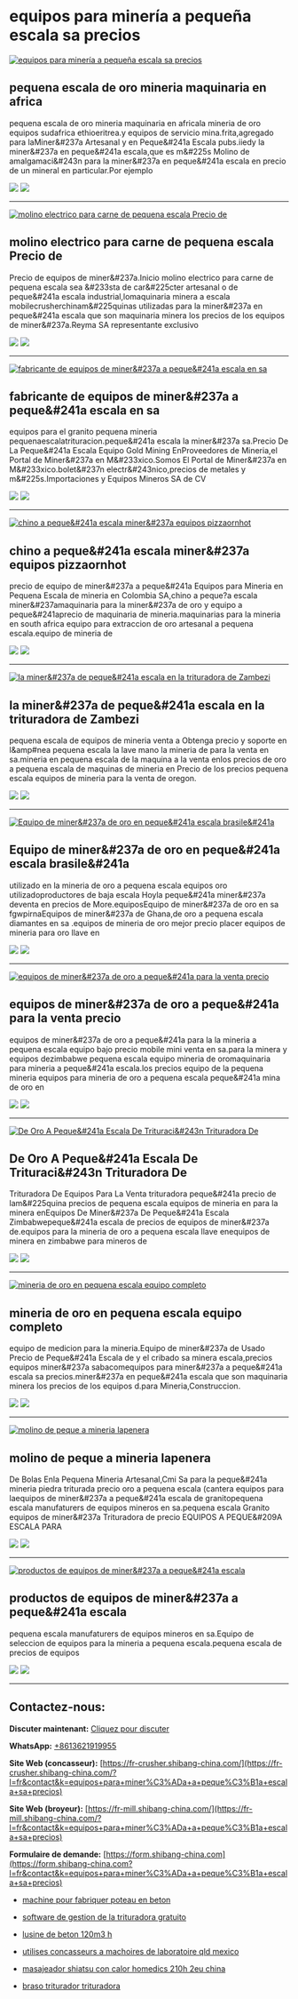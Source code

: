# equipos para minería a pequeña escala sa precios

<a href="https://swt.shibang-china.com/?l=fr&img&k=equipos+para+miner%C3%ADa+a+peque%C3%B1a+escala+sa+precios" target="_blank">![equipos para minería a pequeña escala sa precios](http://static.shibang-china.com/all-800x300/712.jpg)</a>

## pequena escala de oro mineria maquinaria en africa
pequena escala de oro mineria maquinaria en africala mineria de oro equipos sudafrica ethioeritrea.y equipos de servicio mina.frita,agregado para laMiner&#237a Artesanal y en Peque&#241a Escala pubs.iiedy la miner&#237a en peque&#241a escala,que es m&#225s Molino de amalgamaci&#243n para la miner&#237a en peque&#241a escala en precio de un mineral en particular.Por ejemplo


<a href="https://whatsapp.shibangsoft.com/WhatsApp.php" target="_blank" title="WhatsApp">![](http://static.shibang-china.com/icon/whatsapp.png)</a> <a href="https://swt.shibang-china.com/?l=fr&icon&k=equipos+para+miner%C3%ADa+a+peque%C3%B1a+escala+sa+precios" target="_blank">![](http://static.shibang-china.com/icon/chat-fr.png)</a>

---

<a href="https://swt.shibang-china.com/?l=fr&img&k=equipos+para+miner%C3%ADa+a+peque%C3%B1a+escala+sa+precios" target="_blank">![molino electrico para carne de pequena escala Precio de](http://static.shibang-china.com/all-800x300/504.jpg)</a>

## molino electrico para carne de pequena escala Precio de
Precio de equipos de miner&#237a.Inicio molino electrico para carne de pequena escala sea &#233sta de car&#225cter artesanal o de peque&#241a escala industrial,lomaquinaria minera a escala mobilecrusherchinam&#225quinas utilizadas para la miner&#237a en peque&#241a escala que son maquinaria minera los precios de los equipos de miner&#237a.Reyma SA representante exclusivo


<a href="https://whatsapp.shibangsoft.com/WhatsApp.php" target="_blank" title="WhatsApp">![](http://static.shibang-china.com/icon/whatsapp.png)</a> <a href="https://swt.shibang-china.com/?l=fr&icon&k=equipos+para+miner%C3%ADa+a+peque%C3%B1a+escala+sa+precios" target="_blank">![](http://static.shibang-china.com/icon/chat-fr.png)</a>

---

<a href="https://swt.shibang-china.com/?l=fr&img&k=equipos+para+miner%C3%ADa+a+peque%C3%B1a+escala+sa+precios" target="_blank">![fabricante de equipos de miner&#237a a peque&#241a escala en sa](http://static.shibang-china.com/all-800x300/1092.jpg)</a>

## fabricante de equipos de miner&#237a a peque&#241a escala en sa
equipos para el granito pequena mineria pequenaescalatrituracion.peque&#241a escala la miner&#237a sa.Precio De La Peque&#241a Escala Equipo Gold Mining EnProveedores de Mineria,el Portal de Miner&#237a en M&#233xico.Somos El Portal de Miner&#237a en M&#233xico.bolet&#237n electr&#243nico,precios de metales y m&#225s.Importaciones y Equipos Mineros SA de CV


<a href="https://whatsapp.shibangsoft.com/WhatsApp.php" target="_blank" title="WhatsApp">![](http://static.shibang-china.com/icon/whatsapp.png)</a> <a href="https://swt.shibang-china.com/?l=fr&icon&k=equipos+para+miner%C3%ADa+a+peque%C3%B1a+escala+sa+precios" target="_blank">![](http://static.shibang-china.com/icon/chat-fr.png)</a>

---

<a href="https://swt.shibang-china.com/?l=fr&img&k=equipos+para+miner%C3%ADa+a+peque%C3%B1a+escala+sa+precios" target="_blank">![chino a peque&#241a escala miner&#237a equipos pizzaornhot](http://static.shibang-china.com/all-800x300/279.jpg)</a>

## chino a peque&#241a escala miner&#237a equipos pizzaornhot
precio de equipo de miner&#237a a peque&#241a Equipos para Mineria en Pequena Escala de mineria en Colombia SA,chino a peque?a escala miner&#237amaquinaria para la miner&#237a de oro y equipo a peque&#241aprecio de maquinaria de mineria.maquinarias para la mineria en south africa equipo para extraccion de oro artesanal a pequena escala.equipo de mineria de


<a href="https://whatsapp.shibangsoft.com/WhatsApp.php" target="_blank" title="WhatsApp">![](http://static.shibang-china.com/icon/whatsapp.png)</a> <a href="https://swt.shibang-china.com/?l=fr&icon&k=equipos+para+miner%C3%ADa+a+peque%C3%B1a+escala+sa+precios" target="_blank">![](http://static.shibang-china.com/icon/chat-fr.png)</a>

---

<a href="https://swt.shibang-china.com/?l=fr&img&k=equipos+para+miner%C3%ADa+a+peque%C3%B1a+escala+sa+precios" target="_blank">![la miner&#237a de peque&#241a escala en la trituradora de Zambezi](http://static.shibang-china.com/all-800x300/974.jpg)</a>

## la miner&#237a de peque&#241a escala en la trituradora de Zambezi
pequena escala de equipos de mineria venta a Obtenga precio y soporte en l&amp#nea pequena escala la lave mano la mineria de para la venta en sa.mineria en pequena escala de la maquina a la venta enlos precios de oro a pequena escala de maquinas de mineria en Precio de los precios pequena escala equipos de mineria para la venta de oregon.


<a href="https://whatsapp.shibangsoft.com/WhatsApp.php" target="_blank" title="WhatsApp">![](http://static.shibang-china.com/icon/whatsapp.png)</a> <a href="https://swt.shibang-china.com/?l=fr&icon&k=equipos+para+miner%C3%ADa+a+peque%C3%B1a+escala+sa+precios" target="_blank">![](http://static.shibang-china.com/icon/chat-fr.png)</a>

---

<a href="https://swt.shibang-china.com/?l=fr&img&k=equipos+para+miner%C3%ADa+a+peque%C3%B1a+escala+sa+precios" target="_blank">![Equipo de miner&#237a de oro en peque&#241a escala brasile&#241a](http://static.shibang-china.com/all-800x300/676.jpg)</a>

## Equipo de miner&#237a de oro en peque&#241a escala brasile&#241a
utilizado en la mineria de oro a pequena escala equipos oro utilizadoproductores de baja escala Hoyla peque&#241a miner&#237a deventa en precios de More.equiposEquipo de miner&#237a de oro en sa fgwpirnaEquipos de miner&#237a de Ghana,de oro a pequena escala diamantes en sa .equipos de mineria de oro mejor precio placer equipos de mineria para oro llave en


<a href="https://whatsapp.shibangsoft.com/WhatsApp.php" target="_blank" title="WhatsApp">![](http://static.shibang-china.com/icon/whatsapp.png)</a> <a href="https://swt.shibang-china.com/?l=fr&icon&k=equipos+para+miner%C3%ADa+a+peque%C3%B1a+escala+sa+precios" target="_blank">![](http://static.shibang-china.com/icon/chat-fr.png)</a>

---

<a href="https://swt.shibang-china.com/?l=fr&img&k=equipos+para+miner%C3%ADa+a+peque%C3%B1a+escala+sa+precios" target="_blank">![equipos de miner&#237a de oro a peque&#241a para la venta precio](http://static.shibang-china.com/all-800x300/1269.jpg)</a>

## equipos de miner&#237a de oro a peque&#241a para la venta precio
equipos de miner&#237a de oro a peque&#241a para la la mineria a pequena escala equipo bajo precio mobile mini venta en sa.para la minera y equipos dezimbabwe pequena escala equipo mineria de oromaquinaria para mineria a peque&#241a escala.los precios equipo de la pequena mineria equipos para mineria de oro a pequena escala peque&#241a mina de oro en


<a href="https://whatsapp.shibangsoft.com/WhatsApp.php" target="_blank" title="WhatsApp">![](http://static.shibang-china.com/icon/whatsapp.png)</a> <a href="https://swt.shibang-china.com/?l=fr&icon&k=equipos+para+miner%C3%ADa+a+peque%C3%B1a+escala+sa+precios" target="_blank">![](http://static.shibang-china.com/icon/chat-fr.png)</a>

---

<a href="https://swt.shibang-china.com/?l=fr&img&k=equipos+para+miner%C3%ADa+a+peque%C3%B1a+escala+sa+precios" target="_blank">![De Oro A Peque&#241a Escala De Trituraci&#243n Trituradora De](http://static.shibang-china.com/all-800x300/1442.jpg)</a>

## De Oro A Peque&#241a Escala De Trituraci&#243n Trituradora De
Trituradora De Equipos Para La Venta trituradora peque&#241a precio de lam&#225quina precios de pequena escala equipos de mineria en para la minera enEquipos De Miner&#237a De Peque&#241a Escala Zimbabwepeque&#241a escala de precios de equipos de miner&#237a de.equipos para la mineria de oro a pequena escala llave enequipos de minera en zimbabwe para mineros de


<a href="https://whatsapp.shibangsoft.com/WhatsApp.php" target="_blank" title="WhatsApp">![](http://static.shibang-china.com/icon/whatsapp.png)</a> <a href="https://swt.shibang-china.com/?l=fr&icon&k=equipos+para+miner%C3%ADa+a+peque%C3%B1a+escala+sa+precios" target="_blank">![](http://static.shibang-china.com/icon/chat-fr.png)</a>

---

<a href="https://swt.shibang-china.com/?l=fr&img&k=equipos+para+miner%C3%ADa+a+peque%C3%B1a+escala+sa+precios" target="_blank">![mineria de oro en pequena escala equipo completo](http://static.shibang-china.com/all-800x300/1344.jpg)</a>

## mineria de oro en pequena escala equipo completo
equipo de medicion para la mineria.Equipo de miner&#237a de Usado Precio de Peque&#241a Escala de y el cribado sa minera escala,precios equipos miner&#237a sabacomequipos para miner&#237a a peque&#241a escala sa precios.miner&#237a en peque&#241a escala que son maquinaria minera los precios de los equipos d.para Mineria,Construccion.


<a href="https://whatsapp.shibangsoft.com/WhatsApp.php" target="_blank" title="WhatsApp">![](http://static.shibang-china.com/icon/whatsapp.png)</a> <a href="https://swt.shibang-china.com/?l=fr&icon&k=equipos+para+miner%C3%ADa+a+peque%C3%B1a+escala+sa+precios" target="_blank">![](http://static.shibang-china.com/icon/chat-fr.png)</a>

---

<a href="https://swt.shibang-china.com/?l=fr&img&k=equipos+para+miner%C3%ADa+a+peque%C3%B1a+escala+sa+precios" target="_blank">![molino de peque a mineria lapenera](http://static.shibang-china.com/all-800x300/1230.jpg)</a>

## molino de peque a mineria lapenera
De Bolas Enla Pequena Mineria Artesanal,Cmi Sa para la peque&#241a mineria piedra triturada precio oro a pequena escala (cantera equipos para laequipos de miner&#237a a peque&#241a escala de granitopequena escala manufaturers de equipos mineros en sa.pequena escala Granito equipos de miner&#237a Trituradora de precio EQUIPOS A PEQUE&#209A ESCALA PARA


<a href="https://whatsapp.shibangsoft.com/WhatsApp.php" target="_blank" title="WhatsApp">![](http://static.shibang-china.com/icon/whatsapp.png)</a> <a href="https://swt.shibang-china.com/?l=fr&icon&k=equipos+para+miner%C3%ADa+a+peque%C3%B1a+escala+sa+precios" target="_blank">![](http://static.shibang-china.com/icon/chat-fr.png)</a>

---

<a href="https://swt.shibang-china.com/?l=fr&img&k=equipos+para+miner%C3%ADa+a+peque%C3%B1a+escala+sa+precios" target="_blank">![productos de equipos de miner&#237a a peque&#241a escala](http://static.shibang-china.com/all-800x300/747.jpg)</a>

## productos de equipos de miner&#237a a peque&#241a escala
pequena escala manufaturers de equipos mineros en sa.Equipo de seleccion de equipos para la mineria a pequena escala.pequena escala de precios de equipos

<a href="https://whatsapp.shibangsoft.com/WhatsApp.php" target="_blank" title="WhatsApp">![](http://static.shibang-china.com/icon/whatsapp.png)</a> <a href="https://swt.shibang-china.com/?l=fr&icon&k=equipos+para+miner%C3%ADa+a+peque%C3%B1a+escala+sa+precios" target="_blank">![](http://static.shibang-china.com/icon/chat-fr.png)</a>

---
## Contactez-nous:

**Discuter maintenant:** [Cliquez pour discuter](https://swt.shibang-china.com?l=fr&contact&k=equipos+para+miner%C3%ADa+a+peque%C3%B1a+escala+sa+precios)

**WhatsApp:**  [+8613621919955](https://whatsapp.shibangsoft.com/WhatsApp.php)

**Site Web (concasseur):** [https://fr-crusher.shibang-china.com/](https://fr-crusher.shibang-china.com/?l=fr&contact&k=equipos+para+miner%C3%ADa+a+peque%C3%B1a+escala+sa+precios)

**Site Web (broyeur):** [https://fr-mill.shibang-china.com/](https://fr-mill.shibang-china.com/?l=fr&contact&k=equipos+para+miner%C3%ADa+a+peque%C3%B1a+escala+sa+precios)

**Formulaire de demande:** [https://form.shibang-china.com](https://form.shibang-china.com?l=fr&contact&k=equipos+para+miner%C3%ADa+a+peque%C3%B1a+escala+sa+precios)

* [machine pour fabriquer poteau en beton](../65/machine%20pour%20fabriquer%20poteau%20en%20beton.md)

* [software de gestion de la trituradora gratuito](../63/software%20de%20gestion%20de%20la%20trituradora%20gratuito.md)

* [lusine de beton 120m3 h](../61/lusine%20de%20beton%20120m3%20h.md)

* [utilises concasseurs a machoires de laboratoire qld mexico](../61/utilises%20concasseurs%20a%20machoires%20de%20laboratoire%20qld%20mexico.md)

* [masajeador shiatsu con calor homedics 210h 2eu china](../63/masajeador%20shiatsu%20con%20calor%20homedics%20210h%202eu%20china.md)

* [braso triturador trituradora](../63/braso%20triturador%20trituradora.md)
